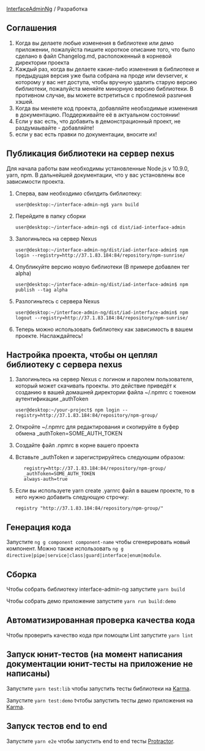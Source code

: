 [InterfaceAdminNg](../../README.md) / Разработка

## Соглашения

1. Когда вы делаете любые изменения в библиотеке или демо приложении, пожалуйста пишите короткое описание того, что было сделано в файл Changelog.md, расположенный в корневой директории проекта
2. Каждый раз, когда вы делаете какие-либо изменения в библиотеке и предыдущая версия уже была собрана на проде или devserver, к которому у вас нет доступа, чтобы вручную удалить старую версию библиотеки, пожалуйста меняйте минорную версию библиотеки. В противном случае, вы можете встретиться с проблемой различия хэшей.
3. Когда вы меняете код проекта, добавляйте необходимые изменения в документацию. Поддерживайте её в актуальном состоянии!
4. Если у вас есть, что добавить в демонстрационный проект, не раздумаывайте - добавляйте!
5. если у вас есть правки по документации, вносите их!

## Публикация библиотеки на сервер nexus

Для начала работы вам необходимы установленные Node.js v 10.9.0, yarn, npm. В дальнейшей документации, что у вас установлены все зависимости проекта.

1. Сперва, вам необходимо сбилдить библиотеку: 

    ```
    user@desktop:~/interface-admin-ng$ yarn build
    ```

2. Перейдите в папку сборки

    ```
    user@desktop:~/interface-admin-ng$ cd dist/iad-interface-admin
    ```

3. Залогиньтесь на сервер Nexus

    ```
    user@desktop:~/interface-admin-ng/dist/iad-interface-admin$ npm login --registry=http://37.1.83.184:84/repository/npm-sunrise/
    ```

4. Опубликуйте версию новую библиотеки (В примере добавлен тег alpha)
    
    ```
    user@desktop:~/interface-admin-ng/dist/iad-interface-admin$ npm publish --tag alpha
    ```

5. Разлогиньтесь с сервера Nexus

    ```
    user@desktop:~/interface-admin-ng/dist/iad-interface-admin$ npm logout --registry=http://37.1.83.184:84/repository/npm-sunrise/
    ```

6. Теперь можно использовать библиотеку как зависимость в вашем проекте. Наслаждайтесь!

## Настройка проекта, чтобы он цеплял библиотеку с сервера nexus

1. Залогиньтесь на сервер Nexus c логином и паролем пользователя, который может скачивать проекты. это действие приведёт к созданию в вашей домашней директории файла ~/.npmrc с токеном аутентификации _authToken

    ```
    user@desktop:~/your-project$ npm login --registry=http://37.1.83.184:84/repository/npm-group/
    ```
2. Откройте ~/.npmrc для редактирования и скопируйте в буфер обмена _authToken=SOME_AUTH_TOKEN

3. Создайте файл .npmrc в корне вашего проекта

4. Вставьте _authToken и зарегистрируйтесь следующим образом:

    ```
       registry=http://37.1.83.184:84/repository/npm-group/
       _authToken=SOME_AUTH_TOKEN
       always-auth=true
    ```
5. Если вы используете yarn create .yarnrc файл в вашем проекте, то в него нужно добавить следующую строчку: 

    ```
    registry "http://37.1.83.184:84/repository/npm-group/"
    
    ```

## Генерация кода

Запустите `ng g component component-name` чтобы сгенерировать новый компонент. Можно также использовать `ng g directive|pipe|service|class|guard|interface|enum|module`.

## Сборка

Чтобы собрать библиотеку interface-admin-ng запустите `yarn build`

Чтобы собрать демо приложение запустите `yarn run build:demo`

## Автоматизированная проверка качества кода

Чтобы проверить качество кода при помощпи Lint запустите `yarn lint`

## Запуск юнит-тестов (на момент написания документации юнит-тесты на приложение не написаны)

Запустите `yarn test:lib` чтобы запустить тесты библиотеки на [Karma](https://karma-runner.github.io).

Запустите `yarn test:demo` tчтобы запустить тесты демо приложения на [Karma](https://karma-runner.github.io).

## Запуск тестов end to end

Запустите `yarn e2e` чтобы запустить end to end тесты [Protractor](http://www.protractortest.org/).
